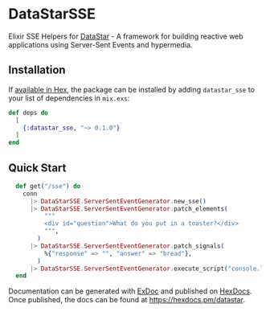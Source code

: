 # DataStarSSE

Elixir SSE Helpers for [DataStar](https://data-star.dev) - A framework for building reactive web applications using Server-Sent Events and hypermedia.

## Installation

If [available in Hex](https://hex.pm/docs/publish), the package can be installed
by adding `datastar_sse` to your list of dependencies in `mix.exs`:

```elixir
def deps do
  [
    {:datastar_sse, "~> 0.1.0"}
  ]
end
```

## Quick Start

```elixir
  def get("/sse") do
    conn
      |> DataStarSSE.ServerSentEventGenerator.new_sse()
      |> DataStarSSE.ServerSentEventGenerator.patch_elements(
          """
          <div id="question">What do you put in a toaster?</div>
          """,
        )
      |> DataStarSSE.ServerSentEventGenerator.patch_signals(
          %{"response" => "", "answer" => "bread"},
        )
      |> DataStarSSE.ServerSentEventGenerator.execute_script("console.log(123)")
  end
```

Documentation can be generated with [ExDoc](https://github.com/elixir-lang/ex_doc)
and published on [HexDocs](https://hexdocs.pm). Once published, the docs can
be found at <https://hexdocs.pm/datastar>.
